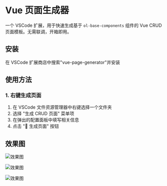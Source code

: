 # Vue 页面生成器

一个 VSCode 扩展，用于快速生成基于 `ol-base-components` 组件的 Vue CRUD 页面模板。无需联调，开箱即用。

## 安装

在 VSCode 扩展商店中搜索"vue-page-generator"并安装

## 使用方法

### 1. 右键生成页面

1. 在 VSCode 文件资源管理器中右键选择一个文件夹
2. 选择 "生成 CRUD 页面" 菜单项
3. 在弹出的配置面板中填写相关信息
4. 点击 "🚀 生成页面" 按钮

## 效果图

![效果图](/assets/generator0.png)

![效果图](/assets/generator1.png)

![效果图](/assets/generator2.png)
